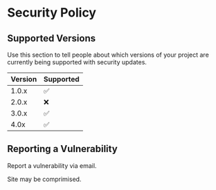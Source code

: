 # Security Policy

## Supported Versions

Use this section to tell people about which versions of your project are
currently being supported with security updates.

| Version | Supported          |
| ------- | ------------------ |
| 1.0.x   | :white_check_mark: |
| 2.0.x   | :x:                |
| 3.0.x   | :white_check_mark: |
| 4.0x   | :white_check_mark:                |

## Reporting a Vulnerability

Report a vulnerability via email. 

Site may be comprimised.
